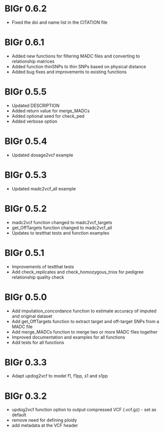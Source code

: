# BIGr 0.6.2

- Fixed the doi and name list in the CITATION file

# BIGr 0.6.1

- Added new functions for filtering MADC files and converting to relationship matrices
- Added function thinSNPs to thin SNPs based on physical distance
- Added bug fixes and improvements to existing functions

# BIGr 0.5.5

- Updated DESCRIPTION
- Added return value for merge_MADCs
- Added optional seed for check_ped
- Added verbose option

# BIGr 0.5.4

-   Updated dosage2vcf example

# BIGr 0.5.3

-   Updated madc2vcf_all example

# BIGr 0.5.2

-   madc2vcf function changed to madc2vcf_targets
-   get_OffTargets function changed to madc2vcf_all
-   Updates to testthat tests and function examples

# BIGr 0.5.1

-   Improvements of testthat tests
-   Add check_replicates and check_homozygous_trios for pedigree relationship quality check

# BIGr 0.5.0

-   Add imputation_concordance function to estimate accuracy of imputed and original dataset
-   Add get_OffTargets function to extract target and off-target SNPs from a MADC file
-   Add merge_MADCs function to merge two or more MADC files together
-   Improved documentation and examples for all functions
-   Add tests for all functions

# BIGr 0.3.3

-   Adapt updog2vcf to model f1, f1pp, s1 and s1pp

# BIGr 0.3.2

-   updog2vcf function option to output compressed VCF (.vcf.gz) - set as default
-   remove need for defining ploidy
-   add metadata at the VCF header


